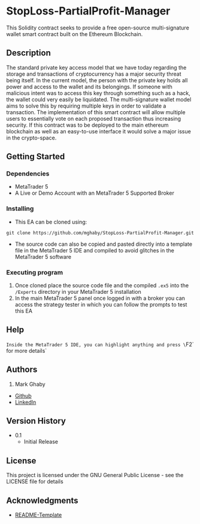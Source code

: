 # StopLoss-PartialProfit-Manager

This Solidity contract seeks to provide a free open-source multi-signature wallet smart contract built on the Ethereum Blockchain.

## Description

The standard private key access model that we have today regarding the storage and transactions of cryptocurrency has a major security threat being itself. In the current model, the person with the private key holds all power and access to the wallet and its belongings. If someone with malicious intent was to access this key through something such as a hack, the wallet could very easily be liquidated. The multi-signature wallet model aims to solve this by requiring multiple keys in order to validate a transaction. The implementation of this smart contract will allow multiple users to essentially vote on each proposed transaction thus increasing security. If this contract was to be deployed to the main ethereum blockchain as well as an easy-to-use interface it would solve a major issue in the crypto-space.

## Getting Started

### Dependencies

* MetaTrader 5
* A Live or Demo Account with an MetaTrader 5 Supported Broker

### Installing

* This EA can be cloned using:
```
git clone https://github.com/mghaby/StopLoss-PartialProfit-Manager.git
```
* The source code can also be copied and pasted directly into a template file in the MetaTrader 5 IDE and compiled to avoid glitches in the MetaTrader 5 software

### Executing program

1. Once cloned place the source code file and the compiled `.ex5` into the `/Experts` directory in your MetaTrader 5 installation
2. In the main MetaTrader 5 panel once logged in with a broker you can access the strategy tester in which you can follow the prompts to test this EA

## Help

`Inside the MetaTrader 5 IDE, you can highlight anything and press \`F2\` for more details`

## Authors

1. Mark Ghaby
  * [Github](https://github.com/mghaby)
  * [LinkedIn](https://www.linkedin.com/in/mghaby/)

## Version History

* 0.1
    * Initial Release

## License

This project is licensed under the GNU General Public License - see the LICENSE file for details

## Acknowledgments

* [README-Template](https://gist.github.com/DomPizzie/7a5ff55ffa9081f2de27c315f5018afc)
